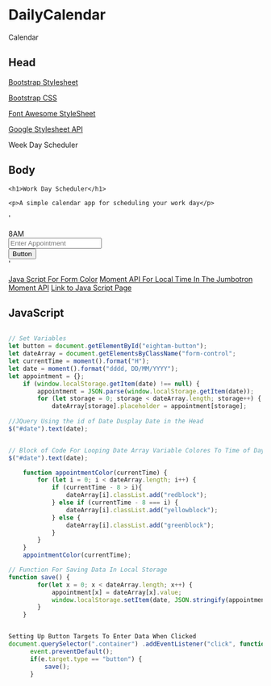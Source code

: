 # DailyCalendar
Calendar

## Head 
 
 <!-- Links -->
[Bootstrap Stylesheet](https://stackpath.bootstrapcdn.com/bootstrap/4.4.1/css/bootstrap.min.css")
    
[Bootstrap CSS](]https://stackpath.bootstrapcdn.com/bootstrap/4.3.1/css/bootstrap.min.css")

[Font Awesome StyleSheet](https://use.fontawesome.com/releases/v5.8.1/css/all.css" )

[Google Stylesheet API](https://fonts.googleapis.com/css?family=Open+Sans&display=swap"rel="stylesheet")

<!-- Title -->
Week Day Scheduler
## Body

<!-- Header -->
<!-- Code Blocks -->
`<h1>Work Day Scheduler</h1>`

`<p>A simple calendar app for scheduling your work day</p>`

<!-- 10 Rows of Form Buttons Spanning from 8AM to 5PM-->
'<div class="input-group mb-3">
      <div class="input-group-prepend">
        <span class="input-group-text">8AM</span>
      </div>
      <input type="text" class="form-control" placeholder="Enter Appointment" aria-label="Recipient's username" aria-describedby="eightam-button">
      <div class="input-group-append">
        <button class="btn btn-outline-secondary" type="button" id="eightam-button">Button</button>
      </div>
    </div>'

<!-- Links to JavaScript -->
[Java Script For Form Color](https://code.jquery.com/jquery-3.4.1.min.js")
[Moment API For Local Time In The Jumbotron](https://cdnjs.cloudflare.com/ajax/libs/moment.js/2.24.0/moment-with-locales.min.js)
[Moment API](https://cdnjs.cloudflare.com/ajax/libs/moment.js/2.24.0/moment.min.js")
[Link to Java Script Page](script.js)


## JavaScript

```JavaScript

// Set Variables
let button = document.getElementById("eightam-button");  
let dateArray = document.getElementsByClassName("form-control";
let currentTime = moment().format("H");
let date = moment().format("dddd, DD/MM/YYYY");
let appointment = {};
    if (window.localStorage.getItem(date) !== null) {
        appointment = JSON.parse(window.localStorage.getItem(date));
        for (let storage = 0; storage < dateArray.length; storage++) {
            dateArray[storage].placeholder = appointment[storage];
            
//JQuery Using the id of Date Dusplay Date in the Head
$("#date").text(date);


// Block of Code For Looping Date Array Variable Colores To Time of Day
$("#date").text(date);

    function appointmentColor(currentTime) {
        for (let i = 0; i < dateArray.length; i++) {
            if (currentTime - 8 > i){
                dateArray[i].classList.add("redblock");
            } else if (currentTime - 8 === i) {
                dateArray[i].classList.add("yellowblock");
            } else {
                dateArray[i].classList.add("greenblock");
            }
        }  
    }
    appointmentColor(currentTime);

// Function For Saving Data In Local Storage
function save() {
        for(let x = 0; x < dateArray.length; x++) {
            appointment[x] = dateArray[x].value;
            window.localStorage.setItem(date, JSON.stringify(appointment));
        }
    }


Setting Up Button Targets To Enter Data When Clicked
document.querySelector(".container") .addEventListener("click", function(e) {
      event.preventDefault();
      if(e.target.type == "button") {
          save();
      }